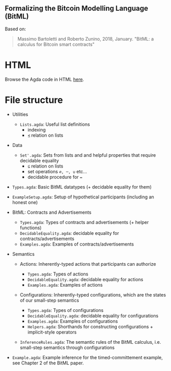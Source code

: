 ## Formalizing the Bitcoin Modelling Language (BitML)

Based on:
> Massimo Bartoletti and Roberto Zunino, 2018, January.
> "BitML: a calculus for Bitcoin smart contracts"

# HTML
Browse the Agda code in HTML [here](http://omelkonian.github.io/formal-bitml).

# File structure

- Utilities
  + `Lists.agda`: Useful list definitions
    * indexing
    * `≾` relation on lists

- Data
  + `Set'.agda`: Sets from lists and and helpful properties that require decidable equality
    * `⊆` relation on lists
    * set operations `∅, ─, ∪` etc...
    * decidable procedure for `↭`

- `Types.agda`: Basic BitML datatypes (+ decidable equality for them)

- `ExampleSetup.agda`: Setup of hypothetical participants (including an honest one)

- BitML: Contracts and Advertisements
  * `Types.agda`: Types of contracts and advertisements (+ helper functions)
  * `DecidableEquality.agda`: decidable equality for contracts/advertisements
  * `Examples.agda`: Examples of contracts/advertisements

- Semantics
  + Actions: Inherently-typed actions that participants can authorize
    * `Types.agda`: Types of actions
    * `DecidableEquality.agda`: decidable equality for actions
    * `Examples.agda`: Examples of actions

  + Configurations: Inherently-typed configurations, which are the states of our small-step semantics
    * `Types.agda`: Types of configurations
    * `DecidableEquality.agda`: decidable equality for configurations
    * `Examples.agda`: Examples of configurations
    * `Helpers.agda`: Shorthands for constructing configurations + implicit-style operators

  + `InferenceRules.agda`: The semantic rules of the BitML calculus, i.e. small-step semantics through configurations

- `Example.agda`: Example inference for the timed-committement example, see Chapter 2 of the BitML paper.

